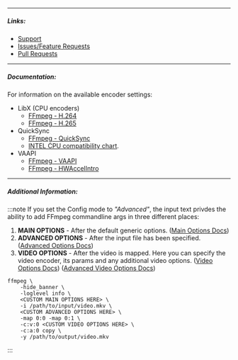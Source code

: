 
---

##### Links:

- [Support](https://unmanic.app/discord)
- [Issues/Feature Requests](https://github.com/Unmanic/plugin.video_transcoder/issues)
- [Pull Requests](https://github.com/Unmanic/plugin.video_transcoder/pulls)

---

##### Documentation:

For information on the available encoder settings:
- LibX (CPU encoders)
  - [FFmpeg - H.264](https://trac.ffmpeg.org/wiki/Encode/H.264)
  - [FFmpeg - H.265](https://trac.ffmpeg.org/wiki/Encode/H.265)
- QuickSync
  - [FFmpeg - QuickSync](https://trac.ffmpeg.org/wiki/Hardware/QuickSync)
  - [INTEL CPU compatibility chart](https://en.wikipedia.org/wiki/Intel_Quick_Sync_Video#Hardware_decoding_and_encoding).
- VAAPI
  - [FFmpeg - VAAPI](https://trac.ffmpeg.org/wiki/Hardware/VAAPI)
  - [FFmpeg - HWAccelIntro](https://trac.ffmpeg.org/wiki/HWAccelIntro#VAAPI)

---

##### Additional Information:

:::note
If you set the Config mode to *"Advanced"*, the input text privdes the ability to add FFmpeg commandline args in three different places:
1. **MAIN OPTIONS** - After the default generic options.
   ([Main Options Docs](https://ffmpeg.org/ffmpeg.html#Main-options))
1. **ADVANCED OPTIONS** - After the input file has been specified.
   ([Advanced Options Docs](https://ffmpeg.org/ffmpeg.html#Advanced-options))
1. **VIDEO OPTIONS** - After the video is mapped. Here you can specify the video encoder, its params and any additional video options.
   ([Video Options Docs](https://ffmpeg.org/ffmpeg.html#Video-Options))
   ([Advanced Video Options Docs](https://ffmpeg.org/ffmpeg.html#Advanced-Video-options))

```
ffmpeg \
    -hide_banner \
    -loglevel info \
    <CUSTOM MAIN OPTIONS HERE> \
    -i /path/to/input/video.mkv \
    <CUSTOM ADVANCED OPTIONS HERE> \
    -map 0:0 -map 0:1 \
    -c:v:0 <CUSTOM VIDEO OPTIONS HERE> \
    -c:a:0 copy \
    -y /path/to/output/video.mkv 
```
:::
